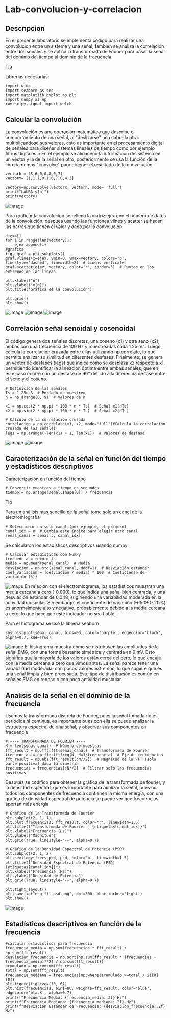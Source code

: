 # Lab-convolucion-y-correlacion
## Descripcion
En el presente laboratorio se implementa código para realizar una convolucion entre un sistema y una señal, también se analiza la correlación entre dos señales y se aplica la transformada de Fourier para pasar la señal del dominio del tiempo al dominio de la frecuencia.
> [!TIP]
>Librerias necesarias:
>```
> import wfdb
>import seaborn as sns
>import matplotlib.pyplot as plt
>import numpy as np
>rom scipy.signal import welch
> ```
## Calcular la convolución
La convolución es una operación matemática que describe el comportamiento de una señal, al "deslizarse" una sobre la otra multiplicandose sus valores, esto es importante en el procesamiento digital de señales para diseñar sistemas lineales de tiempo como por ejemplo filtros digitales.n
En el ejemplo se almacenó la informacion del sistema en un vector y la de la señal en otro, posteriormente se usa la función de la libreria numpy "convolve" para obtener el resultado de la convolución
```
vectorh = [5,6,0,0,8,0,7]
vectorx= [1,1,1,8,1,6,7,8,4,2]

vectory=np.convolve(vectorx, vectorh, mode= 'full')
print("LAURA y[n]")
print(vectory)

```
![image](https://github.com/user-attachments/assets/2d9125c9-d2bf-4bb2-a2c2-fc7dc163f3d7)

Para graficar la convolucion se rellena la matriz ejex con el numero de datos de la convolución, despues usando las funciones vlines y scatter se hacen las barras que tienen el valor y dado por la convolucion
```
ejex=[]
for i in range(len(vectory)):
    ejex.append(i)
#grafica
fig, graf = plt.subplots()
graf.vlines(x=ejex, ymin=0, ymax=vectory, colors='b', linestyle='dashed', linewidth=2)  # Líneas verticales
graf.scatter(ejex, vectory, color='r', zorder=3)  # Puntos en los extremos de las líneas

plt.xlabel("n")
plt.ylabel("y[n]")
plt.title("Gráfica de la convolución")

plt.grid()
plt.show()
```
![image](https://github.com/user-attachments/assets/d1391f57-912f-4b9a-a4aa-45147077a721)
![image](https://github.com/user-attachments/assets/cf69bbc2-e15b-4065-b1c9-a15b2c36feac)
![image](https://github.com/user-attachments/assets/7c747481-37e3-4988-b658-b585a4db7fc4)

## Correlación señal senoidal y cosenoidal
El código genera dos señales discretas, una coseno (x1) y otra seno (x2), ambas con una frecuencia de 100 Hz y muestreadas cada 1.25 ms. Luego, calcula la correlación cruzada entre ellas utilizando np.correlate, lo que permite analizar su similitud en diferentes desfases. Finalmente, se genera un vector de desfases (lags) que indica cómo se desplaza x2 respecto a x1, permitiendo identificar la alineación óptima entre ambas señales, que en este caso ocurre con un desfase de 90° debido a la diferencia de fase entre el seno y el coseno.
```
# Definición de las señales
Ts = 1.25e-3  # Período de muestreo
n = np.arange(0, 9)  # Valores de n

x1 = np.cos(2 * np.pi * 100 * n * Ts)  # Señal x1[nTs]
x2 = np.sin(2 * np.pi * 100 * n * Ts)  # Señal x2[nTs]

# Cálculo de la correlación cruzada
correlacion = np.correlate(x1, x2, mode="full")#Calcula la correlación cruzada de las señales
lags = np.arange(-len(x1) + 1, len(x1))  # Valores de desfase
```
![image](https://github.com/user-attachments/assets/2e9728e0-3b6b-4861-a7e0-035555b710b0)
![image](https://github.com/user-attachments/assets/d735adbe-4419-4ed0-8336-27a7b8096f06)

## Caracterización de la señal en función del tiempo y estadísticos descriptivos
Caracterización en función del tiempo
```
# Convertir muestras a tiempo en segundos
tiempo = np.arange(senal.shape[0]) / frecuencia
```
> [!TIP]
>Para un análisis mas sencillo de la señal tome solo un canal de la electromiografía
>```
># Seleccionar un solo canal (por ejemplo, el primero)
>canal_idx = 0  # Cambia este índice para elegir otro canal
>senal_canal = senal[:, canal_idx]
> ```
Se calcularon los estadísticos descriptivos usando numpy 
```
# Calcular estadísticas con NumPy
frecuencia = record.fs
media = np.mean(senal_canal)  # Media
desviacion = np.std(senal_canal, ddof=1)  # Desviación estándar
coef_variacion = (desviacion / media) * 100  # Coeficiente de variación (%)}
```
![image](https://github.com/user-attachments/assets/60f11716-6064-4578-b0b2-435c740027cc)
En relación con el electromiograma, los estadísticos muestran una media cercana a cero (-0.000), lo que indica una señal bien centrada, y una desviación estándar de 0.048, sugiriendo una variabilidad moderada en la actividad muscular. Sin embargo, el coeficiente de variación (-650307.20%) es anormalmente alto y negativo, probablemente debido a la media cercana a cero, lo que hace que este indicador no sea fiable.

Para el histograma se usó la librería seaborn
```
sns.histplot(senal_canal, bins=60, color='purple', edgecolor='black', alpha=0.7, kde=True)
```
![image](https://github.com/user-attachments/assets/7f913ae4-e52f-4e29-8e9a-c16a8888c1dd)
El histograma muestra cómo se distribuyen las amplitudes de la señal EMG, con una forma bastante simétrica y centrada en 0 mV. Esto significa que la mayoría de los valores están cerca del cero, lo que encaja con la media cercana a cero que vimos antes. La señal parece tener una variabilidad moderada, con pocos valores extremos, lo que sugiere que es una señal limpia y bien procesada. Este tipo de distribución es común en señales EMG en reposo o con poca actividad muscular.
## Analisis de la señal en el dominio de la frecuencia
Usamos la transformada discreta de Fourier, pues la señal tomada no es periódica ni continua, es importante pues con ella se puede analizar la estructura espectral de una señal, y observar sus componentes en frecuencia
```
# ---- TRANSFORMADA DE FOURIER ----
N = len(senal_canal)  # Número de muestras
fft_result = np.fft.fft(senal_canal)  # Transformada de Fourier
frecuencias = np.fft.fftfreq(N, d=1/frecuencia)  # Eje de frecuencias
fft_result = np.abs(fft_result[:N//2])  # Magnitud de la FFT (solo parte positiva) dada la simetria
frecuencias = frecuencias[:N//2]  # Filtrar solo las frecuencias positivas
```
Después se codificó para obtener la gráfica de la transformada de fourier, y la densidad espectral, que es importante para analizar la señal, pues no todos los componentes de frecuencia contienen la misma energía, con una gráfica de densidad espectral de potencia se puede ver que frecuencias aportan más energía
```
# Gráfico de la Transformada de Fourier
plt.subplot(2, 1, 1)
plt.plot(frecuencias, fft_result, color='r', linewidth=1.5)
plt.title(f"Transformada de Fourier - {etiquetas[canal_idx]}")
plt.xlabel("Frecuencia (Hz)")
plt.ylabel("Magnitud")
plt.grid(True, linestyle="--", alpha=0.7)

# Gráfico de la Densidad Espectral de Potencia (PSD)
plt.subplot(2, 1, 2)
plt.semilogy(frecs_psd, psd, color='b', linewidth=1.5)
plt.title(f"Densidad Espectral de Potencia (PSD) - {etiquetas[canal_idx]}")
plt.xlabel("Frecuencia (Hz)")
plt.ylabel("Densidad de Potencia")
plt.grid(True, linestyle="--", alpha=0.7)

plt.tight_layout()
plt.savefig("ecg_fft_psd.png", dpi=300, bbox_inches='tight')
plt.show()
```
![image](https://github.com/user-attachments/assets/a499d089-d12c-47c6-a774-c714c60d5f55)

## Estadísticos descriptivos en función de la frecuencia
```
#calcular estadisticos para frecuencia
frecuencia_media = np.sum(frecuencias * fft_result) / np.sum(fft_result)
desviacion_frecuencia = np.sqrt(np.sum(fft_result * (frecuencias - frecuencia_media)**2) / np.sum(fft_result))
acumulado = np.cumsum(fft_result)  
total = np.sum(fft_result)
frecuencia_mediana = frecuencias[np.where(acumulado >=total / 2)[0][0]]
plt.figure(figsize=(10, 6))
plt.hist(frecuencias, bins=80, weights=fft_result, color='blue', edgecolor='black', alpha=0.7)
print(f"Frecuencia Media: {frecuencia_media:.2f} Hz")
print(f"Frecuencia Mediana: {frecuencia_mediana:.2f} Hz")
print(f"Desviación Estándar de Frecuencia: {desviacion_frecuencia:.2f} Hz")
```


